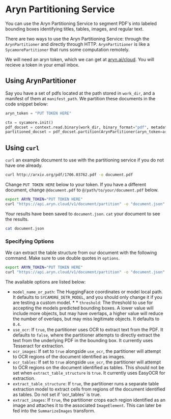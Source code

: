 # Aryn Partitioning Service


You can use the Aryn Partitioning Service to segment PDF's into labeled bounding boxes identifying titles, tables, images, and regular text.

There are two ways to use the Aryn Partitioning Service: through the `ArynPartitioner` and directly through HTTP. `ArynPartitioner` is like a `SycamorePartitioner` that runs some computation remotely.

We will need an aryn token, which we can get at [aryn.ai/cloud](https://www.aryn.ai/cloud). You will recieve a token in your email inbox.

## Using ArynPartitioner

Say you have a set of pdfs located at the path stored in `work_dir`, and a manifest of them at `manifest_path`. We partition these documents in the code snippet below:

```python
aryn_token = "PUT TOKEN HERE"

ctx = sycamore.init()
pdf_docset = context.read.binary(work_dir, binary_format="pdf", metadata_provider=JsonManifestMetadataProvider(manifest_path))
partitioned_docset = pdf_docset.partition(ArynPartitioner(aryn_token=aryn_token))
```

## Using `curl`

`curl` an example document to use with the partitioning service if you do not have one already.
```bash
curl http://arxiv.org/pdf/1706.03762.pdf -o document.pdf
```
Change `PUT TOKEN HERE` below to your token. If you have a different document, change `@document.pdf` to `@/path/to/your/document.pdf` below.
```bash
export ARYN_TOKEN="PUT TOKEN HERE"
curl "https://api.aryn.cloud/v1/document/partition" -o "document.json" -H "Authorization: Bearer $ARYN_TOKEN" -F "pdf=@document.pdf";
```
Your results have been saved to `document.json`. `cat` your document to see the results.
```bash
cat document.json
```

### Specifying Options

We can extract the table structure from our document with the following command. Make sure to use double quotes in `options`.

```bash
export ARYN_TOKEN="PUT TOKEN HERE"
curl "https://api.aryn.cloud/v1/document/partition" -o "document.json" -H "Authorization: Bearer $ARYN_TOKEN" -F "pdf=@document.pdf" -F "options={\"extract_table_structure\": true}";
```

The available options are listed below:

* ```model_name_or_path```: The HuggingFace coordinates or model local path. It defaults to ```SYCAMORE_DETR_MODEL```, and you should only change it if you are testing a custom model. * * ```threshold```: The threshold to use for accepting the models predicted bounding boxes. A lower value will include more objects, but may have overlaps, a higher value will reduce the number of overlaps, but may miss legitimate objects. It defaults to ```0.4```.
* ```use_ocr```: If ```true```, the partitioner uses OCR to extract text from the PDF. It defaults to ```false```, where the partitioner attempts to directly extract the text from the underlying PDF in the bounding box. It currently uses Tesseract for extraction.
* ```ocr_images```: If set to ```true``` alongside ```use_ocr```, the partitioner will attempt to OCR regions of the document identified as images.
* ```ocr_tables```: If set to ```true``` alongside ```use_ocr```, the partitioner will attempt to OCR regions on the document identified as tables. This should not be set when `extract_table_structure` is ```true```. It currently uses EasyOCR for extraction.
* `extract_table_structure`: If `true`, the partitioner runs a separate table extraction model to extract cells from regions of the document identified as tables. Do not set if 'ocr_tables' is true.
* `extract_images`: If `true`, the partitioner crops each region identified as an image and attaches it to the associated `ImageElement`. This can later be fed into the `SummarizeImages` transform.
